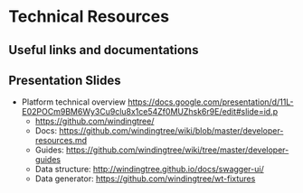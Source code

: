 # Technical Resources

## Useful links and documentations

## Presentation Slides

- Platform technical overview https://docs.google.com/presentation/d/11L-E02POCm9BM6Wy3Cu9clu8x1ce54Zf0MUZhsk6r9E/edit#slide=id.p
  - https://github.com/windingtree/
  - Docs: https://github.com/windingtree/wiki/blob/master/developer-resources.md
  - Guides: https://github.com/windingtree/wiki/tree/master/developer-guides
  - Data structure: http://windingtree.github.io/docs/swagger-ui/
  - Data generator: https://github.com/windingtree/wt-fixtures



